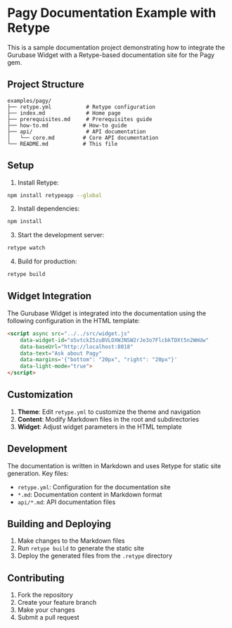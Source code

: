 # Pagy Documentation Example with Retype

This is a sample documentation project demonstrating how to integrate the Gurubase Widget with a Retype-based documentation site for the Pagy gem.

## Project Structure

```
examples/pagy/
├── retype.yml           # Retype configuration
├── index.md             # Home page
├── prerequisites.md     # Prerequisites guide
├── how-to.md           # How-to guide
├── api/                 # API documentation
│   └── core.md         # Core API documentation
└── README.md           # This file
```

## Setup

1. Install Retype:
```bash
npm install retypeapp --global
```

2. Install dependencies:
```bash
npm install
```

3. Start the development server:
```bash
retype watch
```

4. Build for production:
```bash
retype build
```

## Widget Integration

The Gurubase Widget is integrated into the documentation using the following configuration in the HTML template:

```html
<script async src="../../src/widget.js" 
    data-widget-id="oSvtckI5zuBVLOXWJNSW2rJe3o7FlcbkTDXt5n2WmUw"
    data-baseUrl="http://localhost:8018"
    data-text="Ask about Pagy"
    data-margins='{"bottom": "20px", "right": "20px"}'
    data-light-mode="true">
</script>
```

## Customization

1. **Theme**: Edit `retype.yml` to customize the theme and navigation
2. **Content**: Modify Markdown files in the root and subdirectories
3. **Widget**: Adjust widget parameters in the HTML template

## Development

The documentation is written in Markdown and uses Retype for static site generation. Key files:

- `retype.yml`: Configuration for the documentation site
- `*.md`: Documentation content in Markdown format
- `api/*.md`: API documentation files

## Building and Deploying

1. Make changes to the Markdown files
2. Run `retype build` to generate the static site
3. Deploy the generated files from the `.retype` directory

## Contributing

1. Fork the repository
2. Create your feature branch
3. Make your changes
4. Submit a pull request 